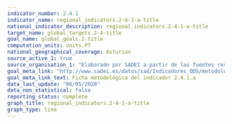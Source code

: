 ```yaml
---
indicator_number: 2.4.1
indicator_name: regional_indicators.2-4-1-a-title
national_indicator_description: regional_indicators.2-4-1-a-title
target_name: global_targets.2-4-title
goal_name: global_goals.2-title
computation_units: units.PT
national_geographical_coverage: Asturias
source_active_1: true
source_organisation_1: "Elaborado por SADEI a partir de las fuentes reseñadas en las fichas metodológicas."
goal_meta_link: "http://www.sadei.es/datos/sad/Indicadores_ODS/metodologia/2.4.1.a.pdf"
goal_meta_link_text: Ficha metodológica del indicador 2.4.1.a
data_last_update: "06/05/2020"
data_non_statistical: false
reporting_status: complete
graph_title: regional_indicators.2-4-1-a-title
graph_type: line
---
```

